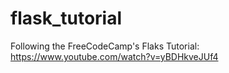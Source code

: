 # flask_tutorial
Following the FreeCodeCamp's Flaks Tutorial: https://www.youtube.com/watch?v=yBDHkveJUf4

